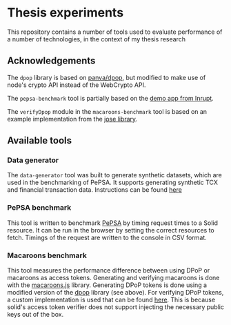 # Thesis experiments
This repository contains a number of tools used to evaluate performance of a number of technologies, in the context of my thesis research

## Acknowledgements
The `dpop` library is based on [panva/dpop](https://github.com/panva/dpop), but modified to make use of node's crypto API instead of the WebCrypto API.

The `pepsa-benchmark` tool is partially based on the [demo app from Inrupt](https://github.com/inrupt/solid-client-authn-js/tree/main/packages/browser/examples/demoClientApp).

The `verifyDpop` module in the `macaroons-benchmark` tool is based on an example implementation from the [jose library](https://github.com/panva/jose/discussions/99).

## Available tools

### Data generator
The `data-generator` tool was built to generate synthetic datasets, which are used in the benchmarking of PePSA. It supports generating synthetic TCX and financial transaction data. Instructions can be found [here](data-generator/README.md)

### PePSA benchmark
This tool is written to benchmark [PePSA](https://github.com/jessegeens/pepsa-component) by timing request times to a Solid resource. It can be run in the browser by setting the correct resources to fetch. Timings of the request are written to the console in CSV format.

### Macaroons benchmark
This tool measures the performance difference between using DPoP or macaroons as access tokens. Generating and verifying macaroons is done with the [macaroons.js](https://github.com/nitram509/macaroons.js) library. Generating DPoP tokens is done using a modified version of the [dpop](https://github.com/panva/dpop) library (see above). For verifying DPoP tokens, a custom implementation is used that can be found [here](macaroons-benchmark/src/verifyDpop.js). This is because solid's access token verifier does not support injecting the necessary public keys out of the box.